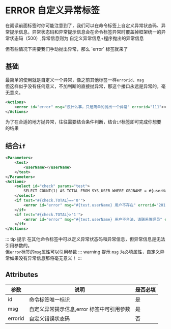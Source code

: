 # ERROR 自定义异常标签

<p> 在阅读前面标签时你可能注意到了，我们可以在命令标签上自定义异常状态码、异常提示信息。异常状态码和异常提示信息会在命令标签异常时覆盖掉框架统一的异常状态码（500）,异常信息则为 自定义异常信息+程序抛出的异常信息</p>  
但有些情况下需要我们手动抛出异常，那么 `error` 标签就来了

## 基础

最简单的使用就是自定义一个异常，像之前其他标签一样`errorid`、`msg`  
但这样似乎没有任何意义，不加判断的直接抛异常，那这个接口永远是异常的，毫无意义。

```xml
<Actions>
    <error id="error" msg="没什么事，只是简单的抛出一个异常" errorid="111"></error>
</Actions>
```

为了在合适的地方抛异常，往往需要结合条件判断，结合`if`标签即可完成你想要的结果

## 结合`if`

```xml
<Parameters>
    <test>
        <userName></userName>
    </test>
</Parameters>
<Actions>
    <select id="check" params="test">
        SELECT COUNT(1) AS TOTAL FROM SYS_USER WHERE OBJNAME = #{userName}
    </select>
    <if test="#{check.TOTAL}=='0'">
        <error id="error" msg="#{test.userName} 用户不存在" errorid="201"></error>
    </if>
    <if test="#{check.TOTAL}>'1'">
        <error id="error" msg="#{test.userName} 用户不合法，请联系管理员" errorid="202"></error>
    </if>
</Actions>
```

::: tip 提示
在其他命令标签中可以定义异常状态码和异常信息，但异常信息是无法引用参数的。  
但`error`标签的`msg`属性可以引用参数
::: warning 提示
`msg` 为必填属性，自定义异常如果没有异常信息那将毫无意义！
:::

## Attributes

| 参数    | 说明                                      | 是否必填 |
| ------- | ----------------------------------------- | -------- |
| id      | 命令标签唯一标识                          | 是       |
| msg     | 自定义异常提示信息,error 标签中可引用参数 | 是       |
| errorid | 自定义错误状态码                          | 否       |
